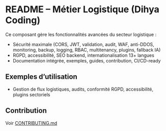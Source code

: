 # README – Métier Logistique (Dihya Coding)

Ce composant gère les fonctionnalités avancées du secteur logistique :
- Sécurité maximale (CORS, JWT, validation, audit, WAF, anti-DDOS, monitoring, backup, logging, RBAC, multitenancy, plugins, fallback IA)
- RGPD, accessibilité, SEO backend, internationalisation 13+ langues
- Documentation intégrée, exemples, guides, contribution, CI/CD-ready

## Exemples d’utilisation
- Gestion de flux logistiques, audits, conformité RGPD, accessibilité, plugins sectoriels

## Contribution
Voir [CONTRIBUTING.md](../../../../CONTRIBUTING.md)
